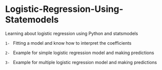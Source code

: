 # Logistic-Regression-Using-Statemodels

Learning about logistic regression using Python and statsmodels

`1- ` Fitting a model and know how to interpret the coefficients 

`2- ` Example for simple logistic regression model and making predictions

`3- ` Example for multiple logistic regression model and making predictions
